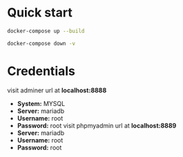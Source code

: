 # Quick start
```sh
docker-compose up --build
```
```sh
docker-compose down -v
```
# Credentials
visit adminer url at **localhost:8888**
- **System:** MYSQL
- **Server:**  mariadb
- **Username:** root
- **Password:** root
visit phpmyadmin url at **localhost:8889**
- **Server:**  mariadb
- **Username:** root
- **Password:** root